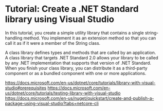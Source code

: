 # Tutorial: Create a .NET Standard library using Visual Studio

In this tutorial, you create a simple utility library that contains a single string-handling method. You implement it as an extension method so that you can call it as if it were a member of the String class.

A class library defines types and methods that are called by an application. A
class library that targets .NET Standard 2.0 allows your library to be called by
any .NET implementation that supports that version of .NET Standard. When you
finish your class library, you can distribute it as a third-party component or
as a bundled component with one or more applications.

<https://docs.microsoft.com/en-us/dotnet/core/tutorials/library-with-visual-studio#prerequisites>
<https://docs.microsoft.com/en-us/dotnet/core/tutorials/testing-library-with-visual-studio>
<https://docs.microsoft.com/en-us/nuget/quickstart/create-and-publish-a-package-using-visual-studio?tabs=netcore-cli>
